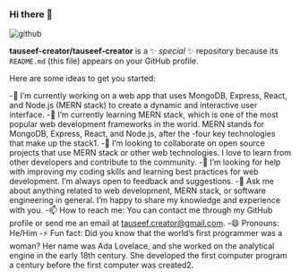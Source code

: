   ### Hi there 👋
![github](https://img.shields.io/badge/GitHub-000000?style=for-the-badge&logo=GitHub&logoColor=white)

**tauseef-creator/tauseef-creator** is a ✨ _special_ ✨ repository because its `README.md` (this file) appears on your GitHub profile.

Here are some ideas to get you started:

-🔭 I’m currently working on a web app that uses MongoDB, Express, React, and Node.js (MERN stack) to create a dynamic and interactive user interface.
-🌱 I’m currently learning MERN stack, which is one of the most popular web development frameworks in the world. MERN stands for MongoDB, Express, React, and Node.js, after the -four key technologies that make up the stack1.
-👯 I’m looking to collaborate on open source projects that use MERN stack or other web technologies. I love to learn from other developers and contribute to the community.
-🤔 I’m looking for help with improving my coding skills and learning best practices for web development. I’m always open to feedback and suggestions.
-💬 Ask me about anything related to web development, MERN stack, or software engineering in general. I’m happy to share my knowledge and experience with you.
-📫 How to reach me: You can contact me through my GitHub profile or send me an email at tauseef.creator@gmail.com.
-😄 Pronouns: He/Him
-⚡ Fun fact: Did you know that the world’s first programmer was a woman? Her name was Ada Lovelace, and she worked on the analytical engine in the early 18th century. She developed the first computer program a century before the first computer was created2.
